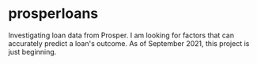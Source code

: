 # prosperloans
Investigating loan data from Prosper. I am looking for factors that can accurately predict a loan's outcome.
As of September 2021, this project is just beginning.
